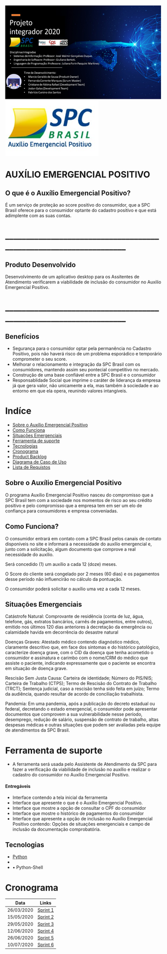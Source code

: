 <img src="https://raw.githubusercontent.com/marciosousa4/projeto-integrador/cc617094824263c006bc17b4a7ce2ac2313d3242/Projeto%20integrador%202020.jpg" width="500" height="300" /> <img src="https://raw.githubusercontent.com/marciosousa4/projeto-integrador/376d71b42da02278e03b7af2472d9488a8f6bcf2/Logo%20auxilio%20emergencial.jpg" width="300" height="180" />

# AUXÍLIO EMERGENCIAL POSITIVO

## O que é o Auxílio Emergencial Positivo?
É um serviço de proteção ao score positivo do consumidor, que a SPC Brasil oferece para o consumidor optante do cadastro positivo e que está adimplente com as suas contas.

# __________________________________________________________________
## Produto Desenvolvido
Desenvolvimento de um aplicativo desktop para os Assitentes de Atendimento verificarem a viabilidade de inclusão do consumidor no Auxilio Emergencial Positivo.
# __________________________________________________________________
## Benefícios 
* Segurança para o consumidor optar pela permanência no Cadastro Positivo, pois não haverá risco de um problema esporádico e temporário comprometer o seu score.
* Melhorar  o relacionamento e integração da SPC Brasil com os consumidores, mantendo assim  seu pontecial competitivo no mercado.
* Construção de uma base confiável entre a SPC Brasil e o consumidor
* Responsablidade Social que imprime o caráter de liderança da empresa já que gera valor, não unicamente a ela, mas também à sociedade e ao entorno em que ela opera, reunindo valores intangíveis.
# Indíce
* [Sobre o Auxílio Emergencial Positivo](#sobre-o-auxílio-emergencial-positivo)
* [Como Funciona](#como-funciona)
* [Situações Emergenciais](#situações-emergenciais)
* [Ferramenta de suporte](#ferramenta-de-suporte)
* [Tecnologias](#tecnologias)
* [Cronograma](#cronograma)
* [Product Backlog](https://github.com/marciosousa4/projeto-integrador/tree/master/Product%20Backlog#product-backlog-com-novo-escopo#)
* [Diagrama de Caso de Uso](https://github.com/marciosousa4/projeto-integrador/tree/master/Product%20Backlog#diagrama-de-caso-de-uso)
* [Lista de Requistos](https://github.com/marciosousa4/projeto-integrador/tree/master/Product%20Backlog#requisitos)

## Sobre o Auxílio Emergencial Positivo
O programa Auxílio Emergencial Positivo nasceu do compromisso que a SPC Brasil tem com a sociedade nos momentos de risco ao seu crédito positivo e pelo compromisso que a empresa tem em ser um elo de confiança para consumidores e empresa conveniadas. 

## Como Funciona?

<p>O consumidor entrará em contato com a SPC Brasil pelos canais de contato disponíveis no site e informará a necessidade do auxílio emergencial e, junto com a solicitação, algum documento que comprove a real necessidade do auxílio.</p>
<p>Será concedido (1) um auxílio a cada 12 (doze) meses.</p>
<p>O Score do cliente será congelado por 2 meses (60 dias) e os pagamentos desse período não influencirão no cálculo da pontuação.</p>
<p>O consumidor poderá solicitar o auxílio uma vez a cada 12 meses.</p>

## Situações Emergenciais
Catástrofe Natural: Comprovante de residência (conta de luz, água, telefone, gás, extratos bancários, carnês de pagamentos, entre outros), emitido nos últimos 120 dias anteriores à decretação da emergência ou calamidade havida em decorrência do desastre natural 

Doenças Graves:  Atestado médico contendo diagnóstico médico, claramente descritivo que, em face dos sintomas e do histórico patológico, caracterize doença grave, com o CID da doença que tenha acometido o consumidor e assinatura e carimbo com o nome/CRM do médico que assiste o paciente, indicando expressamente que o paciente se encontra em situação de doença grave.

Rescisão Sem Justa Causa: Carteira de identidade; Número do PIS/NIS; Carteira de Trabalho (CTPS); Termo de Rescisão do Contrato de Trabalho (TRCT); Sentença judicial, caso a rescisão tenha sido feita em juízo; Termo da audiência, quando resultar de acordo de conciliação trabalhista.

Pandemia: Em uma pandemia, após a publicação do decreto estadual ou federal, decretando o estado emergencial, o consumidor pode apresentar documentos que comprovem a sua vulnerabilidade nesse período, desemprego, redução de salário, suspensão de contrato de trabalho, altas despesas médicas e outras situações que podem ser avaliadas pela equipe de atendimentos da SPC Brasil.  
# Ferramenta de suporte
* A ferramenta será usada pelo Assistente de Atendimento da SPC para fazer a verificação da viabilidade de inclusão no auxílio e realizar o cadastro do consumidor no Auxílio Emergencial Positivo.
#### Entregáveis 
* Interface contendo a tela inicial da ferramenta 
* Interface que apresente o que é o Auxílio Emergencial Positivo.
* Interface que mostre a opção de consultar o CPF do consumidor 
* Interface que mostre o histórico de pagamentos do consumidor 
* Interface que apresente a opção de inclusão no Auxílio Emergencial Positivo contendo: Opções de situações emergenciais e campo de inclusão da documentação comprobatória. 


## Tecnologias 
* [Python](https://github.com/topics/python)
* 
* •	Python-Shell



# Cronograma 

| Data | Links |
| ------ | ------ |
|    26/03/2020    |[ Sprint 1](https://github.com/marciosousa4/projeto-integrador/tree/master/Sprint%201)|
|    15/05/2020    |[Sprint 2](https://github.com/marciosousa4/projeto-integrador/tree/master/Sprint%202) |
|    29/05/2020    | [Sprint 3](https://github.com/marciosousa4/projeto-integrador/tree/master/Sprint%203) |
|    12/06/2020    |[Sprint 4](https://github.com/marciosousa4/projeto-integrador/tree/master/Sprint%204) |                    
|    26/06/2020    |[Sprint 5](https://github.com/marciosousa4/projeto-integrador/tree/master/Sprint%205) |
|    10/07/2020    |[Sprint 6](https://github.com/marciosousa4/projeto-integrador/tree/master/Sprint%206) |
